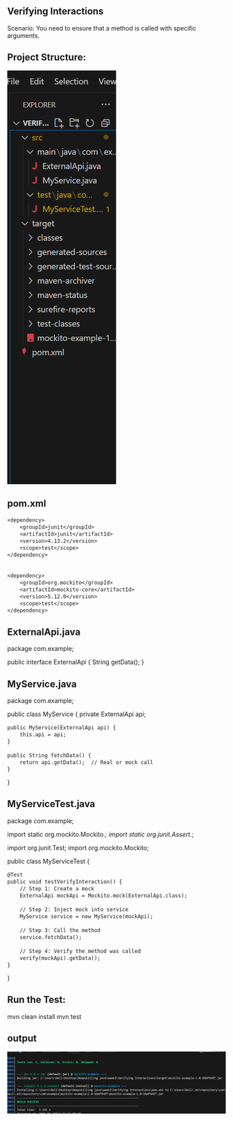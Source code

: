##  Verifying Interactions 
Scenario: 
You need to ensure that a method is called with specific arguments.

## Project Structure:
![Structure](./structure.png)




## pom.xml
<dependencies>
  
    <dependency>
        <groupId>junit</groupId>
        <artifactId>junit</artifactId>
        <version>4.13.2</version>
        <scope>test</scope>
    </dependency>

    
    <dependency>
        <groupId>org.mockito</groupId>
        <artifactId>mockito-core</artifactId>
        <version>5.12.0</version>
        <scope>test</scope>
    </dependency>
</dependencies>

## ExternalApi.java
package com.example;

public interface ExternalApi {
    String getData();
}
## MyService.java

package com.example;

public class MyService {
    private ExternalApi api;

    public MyService(ExternalApi api) {
        this.api = api;
    }

    public String fetchData() {
        return api.getData();  // Real or mock call
    }
}
## MyServiceTest.java
package com.example;

import static org.mockito.Mockito.*;
import static org.junit.Assert.*;

import org.junit.Test;
import org.mockito.Mockito;

public class MyServiceTest {

    @Test
    public void testVerifyInteraction() {
        // Step 1: Create a mock
        ExternalApi mockApi = Mockito.mock(ExternalApi.class);

        // Step 2: Inject mock into service
        MyService service = new MyService(mockApi);

        // Step 3: Call the method
        service.fetchData();

        // Step 4: Verify the method was called
        verify(mockApi).getData();
    }
}
## Run the Test:
mvn clean install
mvn test

## output
![OUTPUT](./output.png)